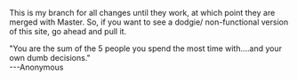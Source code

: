 This is my branch for all changes until they work, at which point they are merged with Master.  So, if you want to see a dodgie/ non-functional version of this site, go ahead and pull it.  

"You are the sum of the 5 people you spend the most time with....and your own dumb decisions."  
                  ---Anonymous
                  
